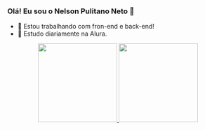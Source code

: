 ### Olá! Eu sou o Nelson Pulitano Neto 👋

- 🔭 Estou trabalhando com fron-end e back-end!
- 🌱 Estudo diariamente na Alura.

<div align="center">
  <a href="https://github.com/nelpno">
  <img height="180em" src="https://github-readme-stats.vercel.app/api?username=rafaballerini&show_icons=true&theme=dracula&include_all_commits=true&count_private=true"/>
  <img height="180em" src="https://github-readme-stats.vercel.app/api/top-langs/?username=rafaballerini&layout=compact&langs_count=7&theme=dracula"/>
</div>
